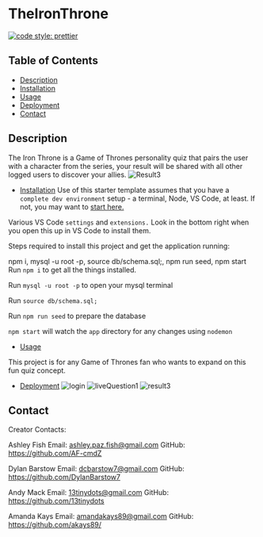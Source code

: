 
# TheIronThrone

[![code style: prettier](https://img.shields.io/badge/code_style-prettier-ff69b4.svg?style=flat-square)](https://github.com/prettier/prettier)

## Table of Contents
- [Description](#Description)
- [Installation](#Installation)
- [Usage](#Usage)
- [Deployment](#Deployment)
- [Contact](#contact)

## Description
The Iron Throne is a Game of Thrones personality quiz that pairs the user with a character from the series, your result will be shared with all other logged users to discover your allies. 
![Result3](https://github.com/akays89/theIronThrone/blob/dylan/public/images/result3.PNG)


* [Installation](#Installation)
Use of this starter template assumes that you have a `complete dev environment` setup - a terminal, Node, VS Code, at least. If not, you may want to [start here.](https://www.notion.so/codefinity/Setting-up-a-Local-Dev-Environment-for-JS-02a4e9f4a30043d3a8e7d109be3448f4)

Various VS Code `settings` and `extensions.` Look in the bottom right when you open this up in VS Code to install them.

Steps required to install this project and get the application running:

npm i, mysql -u root -p, source db/schema.sql;, npm run seed, npm start
Run `npm i` to get all the things installed.

Run `mysql -u root -p` to open your mysql terminal

Run `source db/schema.sql;` 

Run `npm run seed` to prepare the database

`npm start` will watch the `app` directory for any changes using `nodemon`


* [Usage](#Usage)

This project is for any Game of Thrones fan who wants to expand on this fun quiz concept.


* [Deployment](#Deployment)
![login](https://github.com/akays89/theIronThrone/blob/dylan/public/images/logIn.PNG)
![liveQuestion1](https://github.com/akays89/theIronThrone/blob/dylan/public/images/question1.PNG)
![result3](https://github.com/akays89/theIronThrone/blob/dylan/public/images/leaderboard.png)


## Contact
Creator Contacts:

Ashley Fish
    Email: ashley.paz.fish@gmail.com 
    GitHub: https://github.com/AF-cmdZ

Dylan Barstow
    Email: dcbarstow7@gmail.com
    GitHub: https://github.com/DylanBarstow7

Andy Mack
    Email: 13tinydots@gmail.com
    GitHub: https://github.com/13tinydots

Amanda Kays
    Email: amandakays89@gmail.com
    GitHub: https://github.com/akays89/

